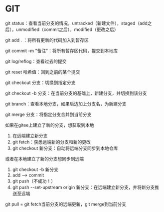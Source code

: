 # GIT

git status：查看当前分支的情况，untracked（新建文件），staged（add之后），unmodified（commit之后），modified（更改之后）



git add . ：将所有更新的代码加入到暂存区

git commit -m "备注"：将所有暂存区代码，提交到本地库



git log/reflog：查看过去的提交

git reset 哈希值：回到之前的某个提交



git checkout 分支：切换到指定分支

git checkout -b 分支：在当前分支的基础上，新建分支，并切换到该分支

git branch：查看本地分支，如果后边加上分支名，为新建分支



git merge 分支：将指定分支合并到当前分支



如果在gitee上建立了新的分支，想获取到本地

1. 在远端建立新分支
2. git fetch：获悉远端新的分支和新的更改
3. git checkout 新分支：自动将远端分支同步到本地仓库



或者在本地建立了新的分支想同步到远端

1. git checkout -b 新分支
2. add --> commit
3. git push（不成功！）
4. git push --set-upstream origin 新分支：在远端建立新分支，并将新分支推送至远端



git pull = git fetch当前分支的远端更新，git merge到当前分支